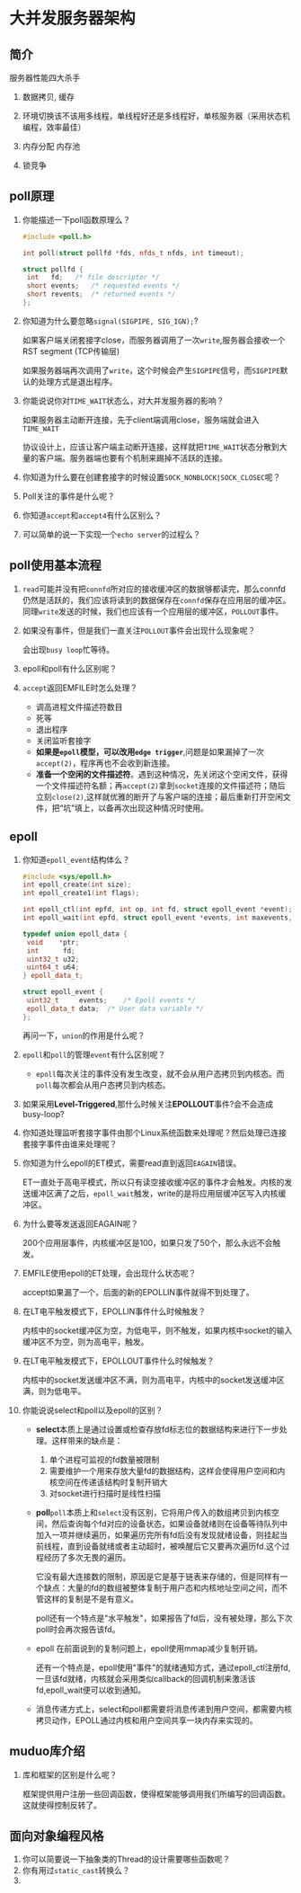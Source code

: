 # 大并发服务器架构

## 简介

服务器性能四大杀手

1. 数据拷贝, 缓存

2. 环境切换该不该用多线程，单线程好还是多线程好，单核服务器（采用状态机编程，效率最佳）

3. 内存分配 内存池
4. 锁竞争

## poll原理

1. 你能描述一下poll函数原理么？

   ```c++
   #include <poll.h>
   
   int poll(struct pollfd *fds, nfds_t nfds, int timeout);
   
   struct pollfd {
   	int   fd;	/* file descriptor */
   	short events;	/* requested events */
   	short revents;	/* returned events */
   };
   ```

2. 你知道为什么要忽略`signal(SIGPIPE, SIG_IGN);`?

   如果客户端关闭套接字close，而服务器调用了一次`write`,服务器会接收一个RST segment (TCP传输层)

   如果服务器端再次调用了`write`，这个时候会产生`SIGPIPE`信号，而`SIGPIPE`默认的处理方式是退出程序。

3. 你能说说你对`TIME_WAIT`状态么，对大并发服务器的影响？

   如果服务器主动断开连接，先于client端调用close，服务端就会进入`TIME_WAIT`

   协议设计上，应该让客户端主动断开连接，这样就把`TIME_WAIT`状态分散到大量的客户端。服务器端也要有个机制来踢掉不活跃的连接。

4. 你知道为什么要在创建套接字的时候设置`SOCK_NONBLOCK|SOCK_CLOSEC`呢？

5. Poll关注的事件是什么呢？

6. 你知道`accept`和`accept4`有什么区别么？

7. 可以简单的说一下实现一个`echo server`的过程么？

## poll使用基本流程

1. `read`可能并没有把`connfd`所对应的接收缓冲区的数据够都读完，那么connfd仍然是活跃的，我们应该将读到的数据保存在`connfd`保存在应用层的缓冲区。同理`write`发送的时候，我们也应该有一个应用层的缓冲区，`POLLOUT`事件。

2. 如果没有事件，但是我们一直关注`POLLOUT`事件会出现什么现象呢？

   会出现`busy loop`忙等待。

3. epoll和poll有什么区别呢？

4. `accept`返回EMFILE时怎么处理？

   - 调高进程文件描述符数目
   - 死等
   - 退出程序
   - 关闭监听套接字
   - **如果是`epoll`模型，可以改用`edge trigger`**,问题是如果漏掉了一次`accept(2)`，程序再也不会收到新连接。
   - **准备一个空闲的文件描述符**。遇到这种情况，先关闭这个空闲文件，获得一个文件描述符名额；再`accept(2)`拿到`socket`连接的文件描述符；随后立刻`close(2)`,这样就优雅的断开了与客户端的连接；最后重新打开空闲文件，把“坑”填上，以备再次出现这种情况时使用。

## epoll

1. 你知道`epoll_event`结构体么？

   ```c++
   #include <sys/epoll.h>
   int epoll_create(int size);
   int epoll_create1(int flags);
   
   int epoll_ctl(int epfd, int op, int fd, struct epoll_event *event);
   int epoll_wait(int epfd, struct epoll_event *events, int maxevents, int timeout);
   
   typedef union epoll_data {
   	void    *ptr;
   	int      fd;
   	uint32_t u32;
   	uint64_t u64;
   } epoll_data_t;
   
   struct epoll_event {
   	uint32_t     events;	/* Epoll events */
   	epoll_data_t data;	/* User data variable */
   };
   ```

   再问一下，`union`的作用是什么呢？

2. `epoll`和`poll`的管理`event`有什么区别呢？

   - `epoll`每次关注的事件没有发生改变，就不会从用户态拷贝到内核态。而`poll`每次都会从用户态拷贝到内核态。

3. 如果采用**Level-Triggered**,那什么时候关注**EPOLLOUT**事件?会不会造成busy-loop?

4. 你知道处理监听套接字事件由那个Linux系统函数来处理呢？然后处理已连接套接字事件由谁来处理呢？

5. 你知道为什么epoll的ET模式，需要read直到返回`EAGAIN`错误。

   ET一直处于高电平模式，所以只有读空接收缓冲区的事件才会触发。内核的发送缓冲区满了之后，`epoll_wait`触发，write的是将应用层缓冲区写入内核缓冲区。

6. 为什么要等发送返回EAGAIN呢？

   200个应用层事件，内核缓冲区是100，如果只发了50个，那么永远不会触发。

7. EMFILE使用epoll的ET处理，会出现什么状态呢？

   accept如果漏了一个，后面的新的EPOLLIN事件就得不到处理了。

8. 在LT电平触发模式下，EPOLLIN事件什么时候触发？

   内核中的socket缓冲区为空，为低电平，则不触发，如果内核中socket的输入缓冲区不为空，则为高电平，触发。

9. 在LT电平触发模式下，EPOLLOUT事件什么时候触发？

   内核中的socket发送缓冲区不满，则为高电平，内核中的socket发送缓冲区满，则为低电平。

10. 你能说说select和poll以及epoll的区别？

    - **select**本质上是通过设置或检查存放fd标志位的数据结构来进行下一步处理。这样带来的缺点是：

      1. 单个进程可监视的fd数量被限制
      2. 需要维护一个用来存放大量fd的数据结构，这样会使得用户空间和内核空间在传递该结构时复制开销大
      3. 对socket进行扫描时是线性扫描

    - **poll**`poll`本质上和`select`没有区别，它将用户传入的数组拷贝到内核空间，然后查询每个fd对应的设备状态，如果设备就绪则在设备等待队列中加入一项并继续遍历，如果遍历完所有fd后没有发现就绪设备，则挂起当前线程，直到设备就绪或者主动超时，被唤醒后它又要再次遍历fd.这个过程经历了多次无畏的遍历。

      它没有最大连接数的限制，原因是它是基于链表来存储的，但是同样有一个缺点：大量的fd的数组被整体复制于用户态和内核地址空间之间，而不管这样的复制是不是有意义。

      poll还有一个特点是"水平触发"，如果报告了fd后，没有被处理，那么下次poll时会再次报告该fd。

    - epoll 在前面说到的复制问题上，epoll使用mmap减少复制开销。

      还有一个特点是，epoll使用"事件"的就绪通知方式，通过epoll_ctl注册fd,一旦该fd就绪，内核就会采用类似callback的回调机制来激活该fd,epoll_wait便可以收到通知。

    - 消息传递方式上，select和poll都需要将消息传递到用户空间，都需要内核拷贝动作，EPOLL通过内核和用户空间共享一块内存来实现的。

## muduo库介绍

1. 库和框架的区别是什么呢？

   框架提供用户注册一些回调函数，使得框架能够调用我们所编写的回调函数。这就使得控制反转了。

## 面向对象编程风格

1. 你可以简要说一下抽象类的Thread的设计需要哪些函数呢？
2. 你有用过`static_cast`转换么？
3. 















